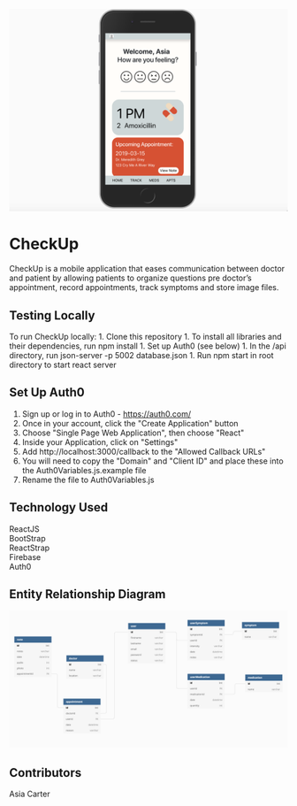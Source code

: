 ![Mobile view of CheckUp App](CheckUp.png)

# CheckUp
</hr>
CheckUp is a mobile application that eases communication between doctor and patient by allowing patients to organize questions pre doctor’s appointment, record appointments, track symptoms and store image files.


## Testing Locally
</hr>
To run CheckUp locally:
1. Clone this repository
1. To install all libraries and their dependencies, run npm install
1. Set up Auth0 (see below)
1. In the /api directory, run json-server -p 5002 database.json
1. Run npm start in root directory to start react server

## Set Up Auth0
1. Sign up or log in to Auth0 - https://auth0.com/
1. Once in your account, click the "Create Application" button
1. Choose "Single Page Web Application", then choose "React"
1. Inside your Application, click on "Settings"
1. Add http://localhost:3000/callback to the "Allowed Callback URLs"
1. You will need to copy the "Domain" and "Client ID" and place these into the Auth0Variables.js.example file
1. Rename the file to Auth0Variables.js

<!-- ## User Walkthrough -->
## Technology Used

ReactJS </br>
BootStrap </br>
ReactStrap </br>
Firebase </br>
Auth0 </br>

## Entity Relationship Diagram
![Entity Relationship Diagram](CheckUpERD.png)

## Contributors
Asia Carter


